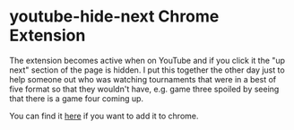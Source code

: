 # youtube-hide-next Chrome Extension

The extension becomes active when on YouTube and if you click it the "up next" section of the page is hidden. I put this together the other day just to help someone out who was watching tournaments that were in a best of five format so that they wouldn't have, e.g. game three spoiled by seeing that there is a game four coming up.

You can find it [here](https://chrome.google.com/webstore/detail/youtube-hide-next/jjkjjijbhgchlnoncjikpmlkabafgohd) if you want to add it to chrome.
